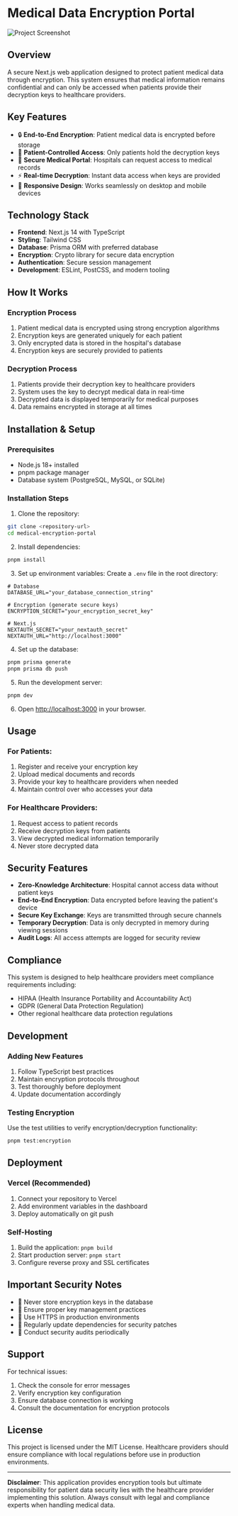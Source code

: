 # Medical Data Encryption Portal

![Project Screenshot](image.png)

## Overview

A secure Next.js web application designed to protect patient medical data through encryption. This system ensures that medical information remains confidential and can only be accessed when patients provide their decryption keys to healthcare providers.

## Key Features

- 🔒 **End-to-End Encryption**: Patient medical data is encrypted before storage
- 🔑 **Patient-Controlled Access**: Only patients hold the decryption keys
- 🏥 **Secure Medical Portal**: Hospitals can request access to medical records
- ⚡ **Real-time Decryption**: Instant data access when keys are provided
- 📱 **Responsive Design**: Works seamlessly on desktop and mobile devices

## Technology Stack

- **Frontend**: Next.js 14 with TypeScript
- **Styling**: Tailwind CSS
- **Database**: Prisma ORM with preferred database
- **Encryption**: Crypto library for secure data encryption
- **Authentication**: Secure session management
- **Development**: ESLint, PostCSS, and modern tooling


## How It Works

### Encryption Process
1. Patient medical data is encrypted using strong encryption algorithms
2. Encryption keys are generated uniquely for each patient
3. Only encrypted data is stored in the hospital's database
4. Encryption keys are securely provided to patients

### Decryption Process
1. Patients provide their decryption key to healthcare providers
2. System uses the key to decrypt medical data in real-time
3. Decrypted data is displayed temporarily for medical purposes
4. Data remains encrypted in storage at all times

## Installation & Setup

### Prerequisites
- Node.js 18+ installed
- pnpm package manager
- Database system (PostgreSQL, MySQL, or SQLite)

### Installation Steps

1. Clone the repository:
```bash
git clone <repository-url>
cd medical-encryption-portal
```

2. Install dependencies:
```bash
pnpm install
```

3. Set up environment variables:
Create a `.env` file in the root directory:
```env
# Database
DATABASE_URL="your_database_connection_string"

# Encryption (generate secure keys)
ENCRYPTION_SECRET="your_encryption_secret_key"

# Next.js
NEXTAUTH_SECRET="your_nextauth_secret"
NEXTAUTH_URL="http://localhost:3000"
```

4. Set up the database:
```bash
pnpm prisma generate
pnpm prisma db push
```

5. Run the development server:
```bash
pnpm dev
```

6. Open [http://localhost:3000](http://localhost:3000) in your browser.

## Usage

### For Patients:
1. Register and receive your encryption key
2. Upload medical documents and records
3. Provide your key to healthcare providers when needed
4. Maintain control over who accesses your data

### For Healthcare Providers:
1. Request access to patient records
2. Receive decryption keys from patients
3. View decrypted medical information temporarily
4. Never store decrypted data

## Security Features

- **Zero-Knowledge Architecture**: Hospital cannot access data without patient keys
- **End-to-End Encryption**: Data encrypted before leaving the patient's device
- **Secure Key Exchange**: Keys are transmitted through secure channels
- **Temporary Decryption**: Data is only decrypted in memory during viewing sessions
- **Audit Logs**: All access attempts are logged for security review

## Compliance

This system is designed to help healthcare providers meet compliance requirements including:
- HIPAA (Health Insurance Portability and Accountability Act)
- GDPR (General Data Protection Regulation)
- Other regional healthcare data protection regulations

## Development

### Adding New Features
1. Follow TypeScript best practices
2. Maintain encryption protocols throughout
3. Test thoroughly before deployment
4. Update documentation accordingly

### Testing Encryption
Use the test utilities to verify encryption/decryption functionality:
```bash
pnpm test:encryption
```

## Deployment

### Vercel (Recommended)
1. Connect your repository to Vercel
2. Add environment variables in the dashboard
3. Deploy automatically on git push

### Self-Hosting
1. Build the application: `pnpm build`
2. Start production server: `pnpm start`
3. Configure reverse proxy and SSL certificates

## Important Security Notes

- 🔐 Never store encryption keys in the database
- 🔐 Ensure proper key management practices
- 🔐 Use HTTPS in production environments
- 🔐 Regularly update dependencies for security patches
- 🔐 Conduct security audits periodically

## Support

For technical issues:
1. Check the console for error messages
2. Verify encryption key configuration
3. Ensure database connection is working
4. Consult the documentation for encryption protocols

## License

This project is licensed under the MIT License. Healthcare providers should ensure compliance with local regulations before use in production environments.

---

**Disclaimer**: This application provides encryption tools but ultimate responsibility for patient data security lies with the healthcare provider implementing this solution. Always consult with legal and compliance experts when handling medical data.

